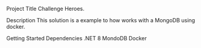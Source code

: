 Project Title
  Challenge Heroes.

Description
  This solution is a example to how works with a MongoDB using docker.

Getting Started Dependencies
  .NET 8
  MondoDB
  Docker
